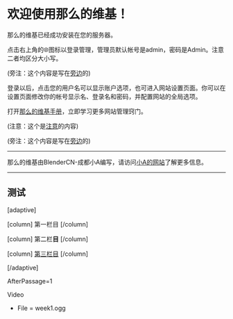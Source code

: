 # 欢迎使用那么的维基！

那么的维基已经成功安装在您的服务器。

点击右上角的🌐︎图标以登录管理，管理员默认帐号是admin，密码是Admin。注意二者均区分大小写。

(旁注：这个内容是写在[旁边](index.md)的)

登录以后，点击您的用户名可以显示账户选项，也可进入网站设置页面。你可以在设置页面修改你的帐号显示名、登录名和密码，并配置网站的全局选项。

打开[那么的维基手册](http://www.wellobserve.com/?page=MDWiki/index.md)，立即学习更多网站管理窍门。

(注意：这个是[注意](index.md)的内容)

(旁注：这个内容是写在[旁边](index.md)的)

---------

那么的维基由BlenderCN-成都小A编写，请访问[小A的网站](http://www.wellobserve.com/)了解更多信息。

---------

## 测试

[adaptive]

[column]
第一栏目
[/column]

[column]
第二栏**目**
[/column]

[column]
[第三栏目](index.md)
[/column]

[/adaptive]

<!-- 2D -->

AfterPassage=1

Video
- File = week1.ogg

<!-- end of 2D -->



